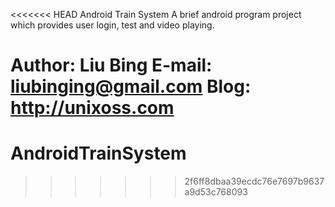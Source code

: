 <<<<<<< HEAD
Android Train System
A brief android program project which provides user login, test and video playing.

Author: Liu Bing
E-mail: liubinging@gmail.com
Blog:   http://unixoss.com
=======
AndroidTrainSystem
==================
>>>>>>> 2f6ff8dbaa39ecdc76e7697b9637a9d53c768093
